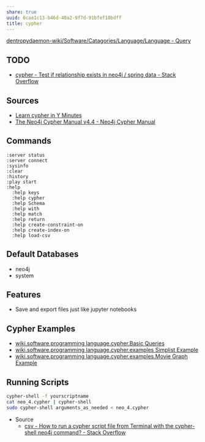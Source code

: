 ```yaml
---
share: true
uuid: 6cae1c13-b46d-40a2-9f7d-91bfef18bdff
title: cypher
---
```

[dentropydaemon-wiki/Software/Catagories/Language/Language - Query](/undefined)

## TODO

* [cypher - Test if relationship exists in neo4j / spring data - Stack Overflow](https://stackoverflow.com/questions/42022215/test-if-relationship-exists-in-neo4j-spring-data)

## Sources

* [Learn cypher in Y Minutes](https://learnxinyminutes.com/docs/cypher/)
* [The Neo4j Cypher Manual v4.4 - Neo4j Cypher Manual](https://neo4j.com/docs/cypher-manual/current/)

## Commands
 
``` cypher
:server status
:server connect
:sysinfo
:clear
:history
:play start
:help
  :help keys
  :help cypher
  :help Schema
  :help with
  :help match
  :help return
  :help create-constraint-on
  :help create-index-on
  :help load-csv
```

## Default Databases

* neo4j
* system

## Features

* Save and export files just like jupyter notebooks

## Cypher Examples

* [wiki.software.programming language.cypher.Basic Queries](/undefined)
* [wiki.software.programming language.cypher.examples Simplist Example](/undefined)
* [wiki.software.programming language.cypher.examples.Movie Graph Example](/undefined)

## Running Scripts

``` bash
cypher-shell -f yourscriptname
cat neo_4.cypher | cypher-shell
sudo cypher-shell arguments_as_needed < neo_4.cypher
```

* Source 
  * [csv - How to run a cypher script file from Terminal with the cypher-shell neo4j command? - Stack Overflow](https://stackoverflow.com/questions/56038659/how-to-run-a-cypher-script-file-from-terminal-with-the-cypher-shell-neo4j-comman)